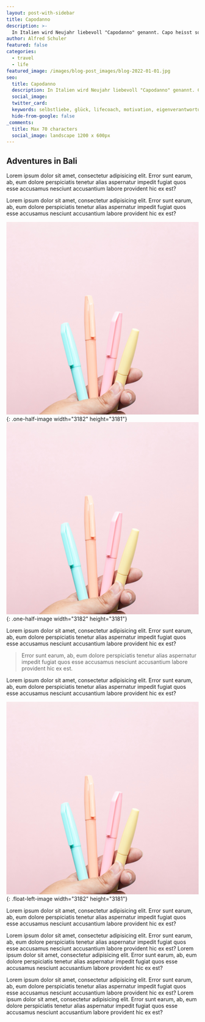 ```yaml
---
layout: post-with-sidebar
title: Capodanno
description: >-
  In Italien wird Neujahr liebevoll "Capodanno" genannt. Capo heisst so viel wie "Chef" und danno "des Jahres." Neujahr gilt nun also in südlichen Landen als der Chef des Jahres. Nun denn. In unseren Breitengraden scheint der 1. Januar häufig einfach der auf den Sylvester folgende Tag zu sein. Nicht mehr, aber auch nicht weniger.
author: Alfred Schuler
featured: false
categories:
  - travel
  - life
featured_image: /images/blog-post_images/blog-2022-01-01.jpg
seo:
  title: Capodanno
  description: In Italien wird Neujahr liebevoll "Capodanno" genannt. Capo heisst so viel wie "Chef" und danno "des Jahres." Neujahr gilt nun also in südlichen Landen als der Chef des Jahres. Nun denn. In unseren Breitengraden scheint der 1. Januar häufig einfach der auf den Sylvester folgende Tag zu sein. Nicht mehr, aber auch nicht weniger.
  social_image:
  twitter_card:
  keywords: selbstliebe, glück, lifecoach, motivation, eigenverantwortung, philosophie, lachen, lachcoach
  hide-from-google: false
_comments:
  title: Max 70 characters
  social_image: landscape 1200 x 600px
---
```

## Adventures in Bali

Lorem ipsum dolor sit amet, consectetur adipisicing elit. Error sunt earum, ab, eum dolore perspiciatis tenetur alias aspernatur impedit fugiat quos esse accusamus nesciunt accusantium labore provident hic ex est?

Lorem ipsum dolor sit amet, consectetur adipisicing elit. Error sunt earum, ab, eum dolore perspiciatis tenetur alias aspernatur impedit fugiat quos esse accusamus nesciunt accusantium labore provident hic ex est?

![](/uploads/dee-copper-and-wild-1lbmrktx8gq-unsplash.jpg){: .one-half-image width="3182" height="3181"}![](/uploads/dee-copper-and-wild-1lbmrktx8gq-unsplash.jpg){: .one-half-image width="3182" height="3181"}

Lorem ipsum dolor sit amet, consectetur adipisicing elit. Error sunt earum, ab, eum dolore perspiciatis tenetur alias aspernatur impedit fugiat quos esse accusamus nesciunt accusantium labore provident hic ex est?

> Error sunt earum, ab, eum dolore perspiciatis tenetur alias aspernatur impedit fugiat quos esse accusamus nesciunt accusantium labore provident hic ex est.

Lorem ipsum dolor sit amet, consectetur adipisicing elit. Error sunt earum, ab, eum dolore perspiciatis tenetur alias aspernatur impedit fugiat quos esse accusamus nesciunt accusantium labore provident hic ex est?

![](/uploads/dee-copper-and-wild-1lbmrktx8gq-unsplash.jpg){: .float-left-image width="3182" height="3181"}

Lorem ipsum dolor sit amet, consectetur adipisicing elit. Error sunt earum, ab, eum dolore perspiciatis tenetur alias aspernatur impedit fugiat quos esse accusamus nesciunt accusantium labore provident hic ex est?

Lorem ipsum dolor sit amet, consectetur adipisicing elit. Error sunt earum, ab, eum dolore perspiciatis tenetur alias aspernatur impedit fugiat quos esse accusamus nesciunt accusantium labore provident hic ex est? Lorem ipsum dolor sit amet, consectetur adipisicing elit. Error sunt earum, ab, eum dolore perspiciatis tenetur alias aspernatur impedit fugiat quos esse accusamus nesciunt accusantium labore provident hic ex est?

Lorem ipsum dolor sit amet, consectetur adipisicing elit. Error sunt earum, ab, eum dolore perspiciatis tenetur alias aspernatur impedit fugiat quos esse accusamus nesciunt accusantium labore provident hic ex est? Lorem ipsum dolor sit amet, consectetur adipisicing elit. Error sunt earum, ab, eum dolore perspiciatis tenetur alias aspernatur impedit fugiat quos esse accusamus nesciunt accusantium labore provident hic ex est?
